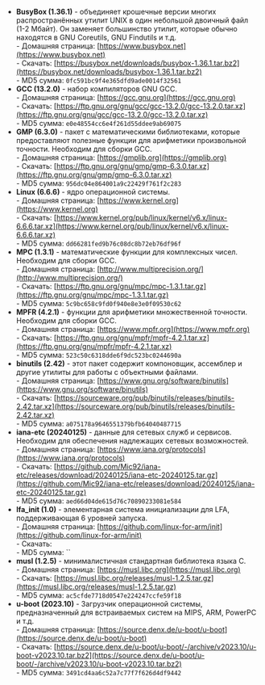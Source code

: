 - **BusyBox (1.36.1)** - объединяет крошечные версии многих распространённых утилит UNIX в один небольшой двоичный файл (1-2 Мбайт). Он заменяет большинство утилит, которые обычно находятся в GNU Coreutils, GNU Findutils и т.д.<br>- Домашняя страница: [https://www.busybox.net](https://www.busybox.net)<br>- Скачать: [https://busybox.net/downloads/busybox-1.36.1.tar.bz2](https://busybox.net/downloads/busybox-1.36.1.tar.bz2)<br>- MD5 сумма: `0fc591bc9f4e365dfd9ade0014f32561`
- **GCC (13.2.0)** - набор компиляторов GNU GCC.<br>- Домашняя страница: [https://gcc.gnu.org](https://gcc.gnu.org)<br>- Скачать: [https://ftp.gnu.org/gnu/gcc/gcc-13.2.0/gcc-13.2.0.tar.xz](https://ftp.gnu.org/gnu/gcc/gcc-13.2.0/gcc-13.2.0.tar.xz)<br>- MD5 сумма: `e0e48554cc6e4f261d55ddee9ab69075`
- **GMP (6.3.0)** - пакет с математическими библиотеками, которые предоставляют полезные функции для арифметики произвольной точности. Необходим для сборки GCC.<br>- Домашняя страница: [https://gmplib.org](https://gmplib.org)<br>- Скачать: [https://ftp.gnu.org/gnu/gmp/gmp-6.3.0.tar.xz](https://ftp.gnu.org/gnu/gmp/gmp-6.3.0.tar.xz)<br>- MD5 сумма: `956dc04e864001a9c22429f761f2c283`
- **Linux (6.6.6)** - ядро операционной системы.<br>- Домашняя страница: [https://www.kernel.org](https://www.kernel.org)<br>- Скачать: [https://www.kernel.org/pub/linux/kernel/v6.x/linux-6.6.6.tar.xz](https://www.kernel.org/pub/linux/kernel/v6.x/linux-6.6.6.tar.xz)<br>- MD5 сумма: `dd66281fed9b76c08dc8b72eb76df96f`
- **MPC (1.3.1)** - математические функции для комплексных чисел. Необходим для сборки GCC.<br>- Домашняя страница: [http://www.multiprecision.org/](http://www.multiprecision.org/)<br>- Скачать: [https://ftp.gnu.org/gnu/mpc/mpc-1.3.1.tar.gz](https://ftp.gnu.org/gnu/mpc/mpc-1.3.1.tar.gz)<br>- MD5 сумма: `5c9bc658c9fd0f940e8e3e0f09530c62`
- **MPFR (4.2.1)** - функции для арифметики множественной точности. Необходим для сборки GCC.<br>- Домашняя страница: [https://www.mpfr.org](https://www.mpfr.org)<br>- Скачать: [https://ftp.gnu.org/gnu/mpfr/mpfr-4.2.1.tar.xz](https://ftp.gnu.org/gnu/mpfr/mpfr-4.2.1.tar.xz)<br>- MD5 сумма: `523c50c6318dde6f9dc523bc0244690a`
- **binutils (2.42)** - этот пакет содержит компоновщик, ассемблер и другие утилиты для работы с объектными файлами.<br>- Домашняя страница: [https://www.gnu.org/software/binutils](https://www.gnu.org/software/binutils)<br>- Скачать: [https://sourceware.org/pub/binutils/releases/binutils-2.42.tar.xz](https://sourceware.org/pub/binutils/releases/binutils-2.42.tar.xz)<br>- MD5 сумма: `a075178a9646551379bfb64040487715`
- **iana-etc (20240125)** - данные для сетевых служб и сервисов. Необходим для обеспечения надлежащих сетевых возможностей.<br>- Домашняя страница: [https://www.iana.org/protocols](https://www.iana.org/protocols)<br>- Скачать: [https://github.com/Mic92/iana-etc/releases/download/20240125/iana-etc-20240125.tar.gz](https://github.com/Mic92/iana-etc/releases/download/20240125/iana-etc-20240125.tar.gz)<br>- MD5 сумма: `aed66d04de615d76c70890233081e584`
- **lfa_init (1.0)** - элементарная система инициализации для LFA, поддерживающая 6 уровней запуска.<br>- Домашняя страница: [https://github.com/linux-for-arm/init](https://github.com/linux-for-arm/init)<br>- Скачать: []()<br>- MD5 сумма: ``
- **musl (1.2.5)** - минималистичная стандартная библиотека языка С.<br>- Домашняя страница: [https://musl.libc.org](https://musl.libc.org)<br>- Скачать: [https://musl.libc.org/releases/musl-1.2.5.tar.gz](https://musl.libc.org/releases/musl-1.2.5.tar.gz)<br>- MD5 сумма: `ac5cfde7718d0547e224247ccfe59f18`
- **u-boot (2023.10)** - Загрузчик операционной системы, предназначенный для встраиваемых систем на MIPS, ARM, PowerPC и т.д.<br>- Домашняя страница: [https://source.denx.de/u-boot/u-boot](https://source.denx.de/u-boot/u-boot)<br>- Скачать: [https://source.denx.de/u-boot/u-boot/-/archive/v2023.10/u-boot-v2023.10.tar.bz2](https://source.denx.de/u-boot/u-boot/-/archive/v2023.10/u-boot-v2023.10.tar.bz2)<br>- MD5 сумма: `3491cd4aa6c52a7c77f7f626d4df9442`
